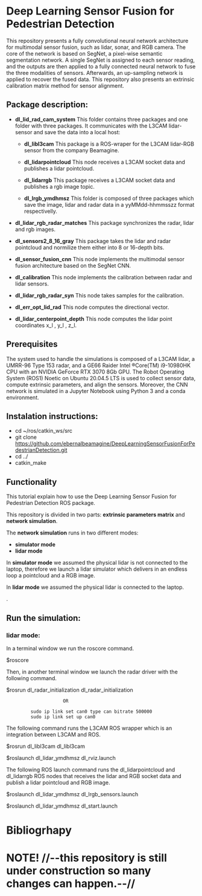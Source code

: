 # Deep Learning Sensor Fusion for Pedestrian Detection

This repository presents a fully convolutional neural network architecture for multimodal
sensor fusion, such as lidar, sonar, and RGB camera. The core of the network is based on SegNet,
a pixel-wise semantic segmentation network. A single SegNet is assigned to each sensor reading,
and the outputs are then applied to a fully connected neural network to fuse the three modalities
of sensors. Afterwards, an up-sampling network is applied to recover the fused data.  This repository  also presents an extrinsic calibration matrix method for sensor alignment.

## Package description:

* **dl_lid_rad_cam_system** This folder contains three packages and one folder with three packages. It communicates with the L3CAM lidar-sensor and save the data into a local host:

    * **dl_libl3cam** This package is a ROS-wraper for the L3CAM lidar-RGB sensor from the company Beamagine.
    
    * **dl_lidarpointcloud** This node receives a L3CAM socket data and publishes a lidar pointcloud.
    
    * **dl_lidarrgb** This package receives a L3CAM socket data and publishes a rgb image topic.
    
    * **dl_lrgb_ymdhmsz**  This folder is composed of three packages which  save the image, lidar and radar data in  a yyMMdd-hhmmsszz format respectivelly.

* **dl_lidar_rgb_radar_matches** This package synchronizes the radar,  lidar and rgb images.

* **dl_sensors2_8_16_gray** This package takes the lidar and radar pointcloud and normilize them either into 8 or 16-depth bits.

* **dl_sensor_fusion_cnn** This node implements the multimodal sensor fusion architecture based on the SegNet CNN.

* **dl_calibration** This node implements the calibration between radar and lidar sensors. 

* **dl_lidar_rgb_radar_syn** This node takes samples for the calibration. 

* **dl_err_opt_lid_rad** This node computes the directional vector.

* **dl_lidar_centerpoint_depth** This node computes the lidar point coordinates x_l , y_l , z_l.


## Prerequisites

The system used to handle the simulations is composed of a L3CAM lidar, a UMRR-96 Type 153 radar, and a GE66 Raider Intel ®Core(TM) i9-10980HK CPU with an NVIDIA GeForce RTX 3070 8Gb GPU. The Robot Operating System (ROS1) Noetic on Ubuntu 20.04.5 LTS is used to collect sensor data, compute extrinsic parameters, and align the sensors. Moreover, the CNN network is simulated in a Jupyter Notebook using Python 3 and a conda environment. 



## Instalation instructions:

*  cd ~/ros/catkin_ws/src 
*  git clone https://github.com/ebernalbeamagine/DeepLearningSensorFusionForPedestrianDetection.git
*  cd ../ 
*  catkin_make 


## Functionality
This tutorial explain how to use the Deep Learning Sensor Fusion for Pedestrian Detection ROS package. 

This repository is divided in two parts: **extrinsic parameters matrix** and **network simulation**.


The **network simulation** runs in two different modes: 

*  **simulator mode**
*  **lidar mode** 

In **simulator mode** we assumed the physical lidar is not connected to the laptop, therefore we  launch a lidar simulator which delivers in an endless loop a pointcloud and a RGB image.

In **lidar mode** we assumed the physical lidar is connected to the laptop.


.







## Run the simulation:

### lidar mode:

In a terminal window we run the roscore command.

$roscore 

Then, in another terminal window  we launch the radar driver with the following command.



$rosrun dl_radar_initialization dl_radar_initialization    

                         OR

             sudo ip link set can0 type can bitrate 500000
             sudo ip link set up can0


The following command  runs the L3CAM ROS wrapper which is an integration between L3CAM and ROS.
          
$rosrun dl_libl3cam dl_libl3cam  


       
      
$roslaunch dl_lidar_ymdhmsz dl_rviz.launch 

    
The following  ROS launch command runs the dl_lidarpointcloud and dl_lidarrgb ROS nodes that receives the lidar and RGB socket data  and publish a lidar pointcloud and RGB image. 

$roslaunch dl_lidar_ymdhmsz dl_lrgb_sensors.launch
      
$roslaunch dl_lidar_ymdhmsz dl_start.launch  

# Bibliogrhapy





# NOTE! //--this  repository is still under construction so many changes can happen.--//


